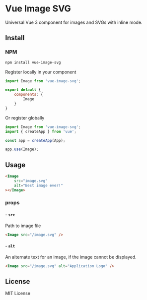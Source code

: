 # Vue Image SVG

Universal Vue 3 component for images and SVGs with inline mode.

## Install

### NPM

```bash
npm install vue-image-svg
```

Register locally in your component
```js
import Image from 'vue-image-svg';

export default {
    components: {
        Image
    }
}
```

Or register globally
```js
import Image from 'vue-image-svg';
import { createApp } from 'vue';

const app = createApp(App);

app.use(Image);
```

## Usage

```html
<Image 
    src="image.svg" 
    alt="Best image ever!"
></Image>
``` 

### props
#### - `src`
Path to image file

```html
<Image src="/image.svg" />
```

#### - `alt`
An alternate text for an image, if the image cannot be displayed.

```html
<Image src="/image.svg" alt="Application Logo" />
```

## License

MIT License